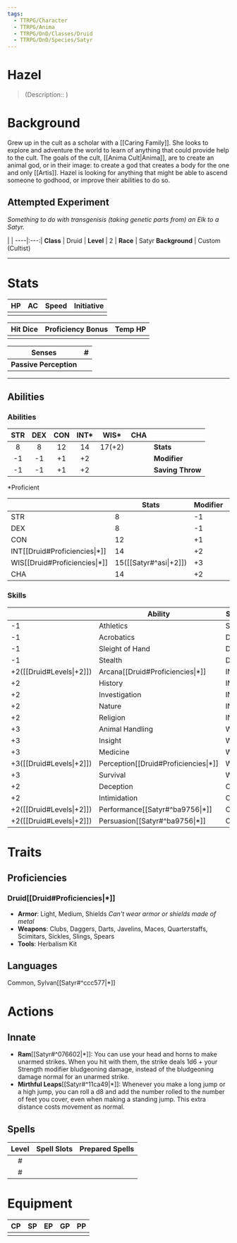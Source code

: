 ```yaml
---
tags:
  - TTRPG/Character
  - TTRPG/Anima
  - TTRPG/DnD/Classes/Druid
  - TTRPG/DnD/Species/Satyr
---
```

# Hazel
> (Description:: )

# Background
Grew up in the cult as a scholar with a [[Caring Family]]. She looks to explore and adventure the world to learn of anything that could provide help to the cult. The goals of the cult, [[Anima Cult|Anima]], are to create an animal god, or in their image: to create a god that creates a body for the one and only [[Artis]]. Hazel is looking for anything that might be able to ascend someone to godhood, or improve their abilities to do so.
## Attempted Experiment
*Something to do with transgenisis (taking genetic parts from) an Elk to a Satyr.*

 | |
----|:---:|
**Class** | Druid |
**Level** | 2 |
**Race** | Satyr
**Background** | Custom (Cultist)

---
# Stats
HP | AC | Speed | Initiative |
:---:|:---:|:---:|:---:|
||||

Hit Dice | Proficiency Bonus | Temp HP | 
:---:|:---:|:---:|
|||

Senses | \# |
---|---|
**Passive Perception** ||

---
## Abilities
### Abilities
STR | DEX | CON | INT* | WIS* | CHA ||
:---:|:----:|:----:|:---:|:---:|:---:|---|
 8 |  8 | 12 | 14 | 17(+2) |  | **Stats** |
-1 | -1 | +1 | +2 |  |  | **Modifier** |
-1 | -1 | +1 | +2 |  |  | **Saving Throw** |
\*Proficient

|                               | Stats                  | Modifier | Saving Throw             |
| ----------------------------- | ---------------------- | -------- | ------------------------ |
| STR                           | 8                      | -1       | -1                       |
| DEX                           | 8                      | -1       | -1                       |
| CON                           | 12                     | +1       | +1                       |
| INT[[Druid#Proficiencies\|*]] | 14                     | +2       | +3([[Druid#Levels\|+2]]) |
| WIS[[Druid#Proficiencies\|*]] | 15([[Satyr#^asi\|+2]]) | +3       | +3([[Druid#Levels\|+2]]) |
| CHA                           | 14                     | +2       | +2                       |

### Skills

|                          | Ability                              | Skill |
| ------------------------ | ------------------------------------ | ----- |
| -1                       | Athletics                            | STR   |
| -1                       | Acrobatics                           | DEX   |
| -1                       | Sleight of Hand                      | DEX   |
| -1                       | Stealth                              | DEX   |
| +2([[Druid#Levels\|+2]]) | Arcana[[Druid#Proficiencies\|*]]     | INT   |
| +2                       | History                              | INT   |
| +2                       | Investigation                        | INT   |
| +2                       | Nature                               | INT   |
| +2                       | Religion                             | INT   |
| +3                       | Animal Handling                      | WIS   |
| +3                       | Insight                              | WIS   |
| +3                       | Medicine                             | WIS   |
| +3([[Druid#Levels\|+2]]) | Perception[[Druid#Proficiencies\|*]] | WIS   |
| +3                       | Survival                             | WIS   |
| +2                       | Deception                            | CHA   |
| +2                       | Intimidation                         | CHA   |
| +2([[Druid#Levels\|+2]]) | Performance[[Satyr#^ba9756\|*]]      | CHA   |
| +2([[Druid#Levels\|+2]]) | Persuasion[[Satyr#^ba9756\|*]]       | CHA   |


# Traits

## Proficiencies
### Druid[[Druid#Proficiencies|*]]
- **Armor**: Light, Medium, Shields
*Can't wear armor or shields made of metal*
- **Weapons**: Clubs, Daggers, Darts, Javelins, Maces, Quarterstaffs, Scimitars, Sickles, Slings, Spears
- **Tools**: Herbalism Kit
## Languages
Common, Sylvan[[Satyr#^ccc577|*]]
# Actions
## Innate
- **Ram**[[Satyr#^076602|*]]: You can use your head and horns to make unarmed strikes. When you hit with them, the strike deals 1d6 + your Strength modifier bludgeoning damage, instead of the bludgeoning damage normal for an unarmed strike.
- **Mirthful Leaps**[[Satyr#^11ca49|*]]: Whenever you make a long jump or a high jump, you can roll a d8 and add the number rolled to the number of feet you cover, even when making a standing jump. This extra distance costs movement as normal.

## Spells
Level |Spell Slots | Prepared Spells |
:---:|:---:|:---:|
\# |||
\# |||
 
 

# Equipment
CP | SP | EP | GP | PP |
:---:|:---:|:---:|:---:|:---:|
|||||